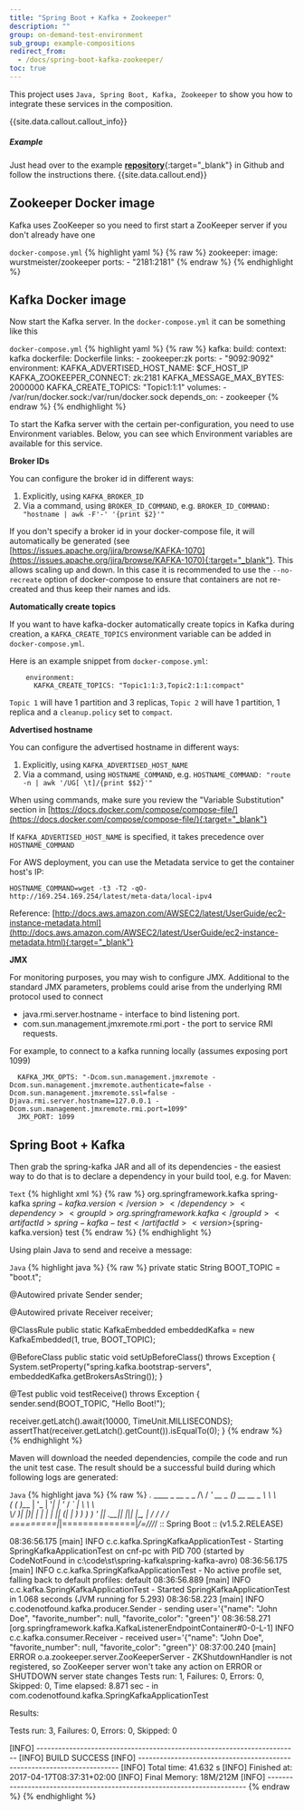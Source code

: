 ```yaml
---
title: "Spring Boot + Kafka + Zookeeper"
description: ""
group: on-demand-test-environment
sub_group: example-compositions
redirect_from:
  - /docs/spring-boot-kafka-zookeeper/
toc: true
---
```

This project uses `Java, Spring Boot, Kafka, Zookeeper` to show you how to integrate these services in the composition.

{{site.data.callout.callout_info}}
##### Example 

Just head over to the example [__repository__](https://github.com/codefreshdemo/example-springboot-kafka){:target="_blank"} in Github and follow the instructions there.
{{site.data.callout.end}}

## Zookeeper Docker image

Kafka uses ZooKeeper so you need to first start a ZooKeeper server if you don't already have one

  `docker-compose.yml`
{% highlight yaml %}
{% raw %}
  zookeeper:
    image: wurstmeister/zookeeper
    ports:
      - "2181:2181"
{% endraw %}
{% endhighlight %}

## Kafka Docker image
Now start the Kafka server. In the `docker-compose.yml` it can be something like this

  `docker-compose.yml`
{% highlight yaml %}
{% raw %}
  kafka:
    build:
      context: kafka
      dockerfile: Dockerfile
    links:
      - zookeeper:zk
    ports:
      - "9092:9092"
    environment:
      KAFKA_ADVERTISED_HOST_NAME: $CF_HOST_IP
      KAFKA_ZOOKEEPER_CONNECT: zk:2181
      KAFKA_MESSAGE_MAX_BYTES: 2000000
      KAFKA_CREATE_TOPICS: "Topic1:1:1"
    volumes:
      - /var/run/docker.sock:/var/run/docker.sock
    depends_on:
      - zookeeper
{% endraw %}
{% endhighlight %}

To start the Kafka server with the certain per-configuration, you need to use Environment variables. Below, you can see which Environment variables are available for this service.

__Broker IDs__

You can configure the broker id in different ways:

1. Explicitly, using ```KAFKA_BROKER_ID```
2. Via a command, using ```BROKER_ID_COMMAND```, e.g. ```BROKER_ID_COMMAND: "hostname | awk -F'-' '{print $2}'"```

If you don't specify a broker id in your docker-compose file, it will automatically be generated (see [https://issues.apache.org/jira/browse/KAFKA-1070](https://issues.apache.org/jira/browse/KAFKA-1070){:target="_blank"}. This allows scaling up and down. In this case it is recommended to use the ```--no-recreate``` option of docker-compose to ensure that containers are not re-created and thus keep their names and ids.


__Automatically create topics__

If you want to have kafka-docker automatically create topics in Kafka during
creation, a ```KAFKA_CREATE_TOPICS``` environment variable can be
added in ```docker-compose.yml```.

Here is an example snippet from ```docker-compose.yml```:

        environment:
          KAFKA_CREATE_TOPICS: "Topic1:1:3,Topic2:1:1:compact"

```Topic 1``` will have 1 partition and 3 replicas, ```Topic 2``` will have 1 partition, 1 replica and a `cleanup.policy` set to `compact`.

__Advertised hostname__

You can configure the advertised hostname in different ways:

1. Explicitly, using ```KAFKA_ADVERTISED_HOST_NAME```
2. Via a command, using ```HOSTNAME_COMMAND```, e.g. ```HOSTNAME_COMMAND: "route -n | awk '/UG[ \t]/{print $$2}'"```

When using commands, make sure you review the "Variable Substitution" section in [https://docs.docker.com/compose/compose-file/](https://docs.docker.com/compose/compose-file/){:target="_blank"}

If ```KAFKA_ADVERTISED_HOST_NAME``` is specified, it takes precedence over ```HOSTNAME_COMMAND```

For AWS deployment, you can use the Metadata service to get the container host's IP:
```
HOSTNAME_COMMAND=wget -t3 -T2 -qO-  http://169.254.169.254/latest/meta-data/local-ipv4
```
Reference: [http://docs.aws.amazon.com/AWSEC2/latest/UserGuide/ec2-instance-metadata.html](http://docs.aws.amazon.com/AWSEC2/latest/UserGuide/ec2-instance-metadata.html){:target="_blank"}

__JMX__

For monitoring purposes, you may wish to configure JMX. Additional to the standard JMX parameters, problems could arise from the underlying RMI protocol used to connect

* java.rmi.server.hostname - interface to bind listening port.
* com.sun.management.jmxremote.rmi.port - the port to service RMI requests.

For example, to connect to a kafka running locally (assumes exposing port 1099)

      KAFKA_JMX_OPTS: "-Dcom.sun.management.jmxremote -Dcom.sun.management.jmxremote.authenticate=false -Dcom.sun.management.jmxremote.ssl=false -Djava.rmi.server.hostname=127.0.0.1 -Dcom.sun.management.jmxremote.rmi.port=1099"
      JMX_PORT: 1099

## Spring Boot + Kafka
Then grab the spring-kafka JAR and all of its dependencies - the easiest way to do that is to declare a dependency in your build tool, e.g. for Maven:

  `Text`
{% highlight xml %}
{% raw %}
    <dependency>
      <groupId>org.springframework.kafka</groupId>
      <artifactId>spring-kafka</artifactId>
      <version>${spring-kafka.version}</version>
    </dependency>
    <dependency>
      <groupId>org.springframework.kafka</groupId>
      <artifactId>spring-kafka-test</artifactId>
      <version>${spring-kafka.version}</version>
      <scope>test</scope>
    </dependency>
{% endraw %}
{% endhighlight %}

Using plain Java to send and receive a message:

  `Java`
{% highlight java %}
{% raw %}
private static String BOOT_TOPIC = "boot.t";

@Autowired
private Sender sender;

@Autowired
private Receiver receiver;

@ClassRule
public static KafkaEmbedded embeddedKafka = new KafkaEmbedded(1, true, BOOT_TOPIC);

@BeforeClass
public static void setUpBeforeClass() throws Exception {
  System.setProperty("spring.kafka.bootstrap-servers", embeddedKafka.getBrokersAsString());
}

@Test
public void testReceive() throws Exception {
  sender.send(BOOT_TOPIC, "Hello Boot!");

  receiver.getLatch().await(10000, TimeUnit.MILLISECONDS);
  assertThat(receiver.getLatch().getCount()).isEqualTo(0);
}
{% endraw %}
{% endhighlight %}

Maven will download the needed dependencies, compile the code and run the unit test case. The result should be a successful build during which following logs are generated:

  `Java`
{% highlight java %}
{% raw %}
.   ____          _            __ _ _
 /\\ / ___'_ __ _ _(_)_ __  __ _ \ \ \ \
( ( )\___ | '_ | '_| | '_ \/ _` | \ \ \ \
 \\/  ___)| |_)| | | | | || (_| |  ) ) ) )
  '  |____| .__|_| |_|_| |_\__, | / / / /
 =========|_|==============|___/=/_/_/_/
 :: Spring Boot ::        (v1.5.2.RELEASE)

08:36:56.175 [main] INFO  c.c.kafka.SpringKafkaApplicationTest - Starting SpringKafkaApplicationTest on cnf-pc with PID 700 (started by CodeNotFound in c:\code\st\spring-kafka\spring-kafka-avro)
08:36:56.175 [main] INFO  c.c.kafka.SpringKafkaApplicationTest - No active profile set, falling back to default profiles: default
08:36:56.889 [main] INFO  c.c.kafka.SpringKafkaApplicationTest - Started SpringKafkaApplicationTest in 1.068 seconds (JVM running for 5.293)
08:36:58.223 [main] INFO  c.codenotfound.kafka.producer.Sender - sending user='{"name": "John Doe", "favorite_number": null, "favorite_color": "green"}'
08:36:58.271 [org.springframework.kafka.KafkaListenerEndpointContainer#0-0-L-1] INFO  c.c.kafka.consumer.Receiver - received user='{"name": "John Doe", "favorite_number": null, "favorite_color": "green"}'
08:37:00.240 [main] ERROR o.a.zookeeper.server.ZooKeeperServer - ZKShutdownHandler is not registered, so ZooKeeper server won't take any action on ERROR or SHUTDOWN server state changes
Tests run: 1, Failures: 0, Errors: 0, Skipped: 0, Time elapsed: 8.871 sec - in com.codenotfound.kafka.SpringKafkaApplicationTest

Results:

Tests run: 3, Failures: 0, Errors: 0, Skipped: 0

[INFO] ------------------------------------------------------------------------
[INFO] BUILD SUCCESS
[INFO] ------------------------------------------------------------------------
[INFO] Total time: 41.632 s
[INFO] Finished at: 2017-04-17T08:37:31+02:00
[INFO] Final Memory: 18M/212M
[INFO] ------------------------------------------------------------------------
{% endraw %}
{% endhighlight %}

